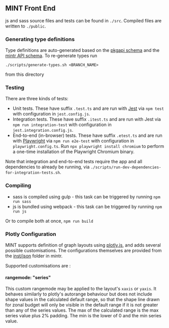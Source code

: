 ## MINT Front End
js and sass source files and tests can be found in `./src`. Compiled files are written to `./public`.

### Generating type definitions
Type definitions are auto-generated based on the 
[pkgapi schema](https://github.com/reside-ic/pkgapi/tree/master/inst/schema) and the
[mintr API schema](https://github.com/mrc-ide/mintr/tree/master/inst/schema). To 
re-generate types run 

    ./scripts/generate-types.sh <BRANCH_NAME>

from this directory

### Testing

There are three kinds of tests:

- Unit tests. These have suffix `.test.ts` and are run with [Jest](https://jestjs.io/) via `npm test` with configuration
  in `jest.config.js`.
- Integration tests. These have suffix `.itest.ts` and are run with Jest via `npm run integration-test` with
  configuration in `jest.integration.config.js`.
- End-to-end (in-browser) tests. These have suffix `.etest.ts` and are run with [Playwright](https://playwright.dev/) via
  `npm run e2e-test` with configuration in `playwright.config.ts`. Run `npx playwright install chromium` to perform a
  one-time installation of the Playwright Chromium binary.

Note that integration and end-to-end tests require the app and all dependencies to already be running, via
`./scripts/run-dev-dependencies-for-integration-tests.sh`.

### Compiling
- sass is compiled using gulp - this task can be triggered by running `npm run sass` 
- js is bundled using webpack - this task can be triggered by running `npm run js`

Or to compile both at once, `npm run build`

### Plotly Configuration

MINT supports definition of graph layouts using [plotly.js](https://plotly.com/javascript/), and adds several possible customisations. 
The configurations themselves are provided from the [inst/json](https://github.com/mrc-ide/mintr/tree/master/inst/json) folder in mintr.  

Supported customisations are :

#### rangemode: "series"

This custom rangemode may be applied to the layout's `xaxis` or `yaxis`. It behaves similarly to plotly's autorange behaviour
but does not include shape values in the calculated default range, so that the shape line drawn for zonal budget will only 
be visible in the default range if it is not greater than any of the series values. The max of the calculated range is
the max series value plus 2% padding. The min is the lower of 0 and the min series value.  


